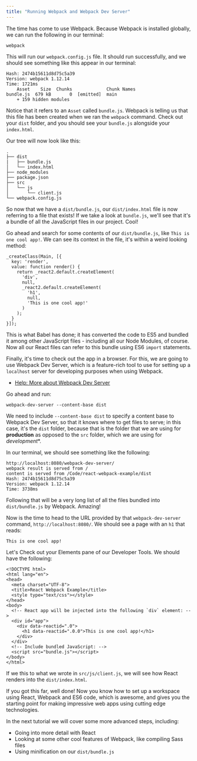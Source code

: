 ```yaml
---
title: "Running Webpack and Webpack Dev Server"
---
```


The time has come to use Webpack. Because Webpack is installed globally, we can run the following in our terminal:

    webpack

This will run our `webpack.config.js` file. It should run successfully, and we should see something like this appear in our terminal:

    Hash: 2474b15611d8d75c5a39
    Version: webpack 1.12.14
    Time: 1721ms
        Asset    Size  Chunks             Chunk Names
    bundle.js  679 kB       0  [emitted]  main
        + 159 hidden modules

Notice that it refers to an `Asset` called `bundle.js`. Webpack is telling us that this file has been created when we ran the `webpack` command. Check out your `dist` folder, and you should see your `bundle.js` alongside your `index.html`.

Our tree will now look like this:

    .
    ├── dist
    |   ├── bundle.js
    │   └── index.html
    ├── node_modules
    ├── package.json
    ├── src
    │   └── js
    │       └── client.js
    └── webpack.config.js

So now that we have a `dist/bundle.js`, our `dist/index.html` file is now referring to a file that exists! If we take a look at `bundle.js`, we'll see that it's a bundle of all the JavaScript files in our project. Cool!

Go ahead and search for some contents of our `dist/bundle.js`, like `This is one cool app!`. We can see its context in the file, it's within a weird looking method:

    _createClass(Main, [{
      key: 'render',
      value: function render() {
        return _react2.default.createElement(
          'div',
          null,
          _react2.default.createElement(
            'h1',
            null,
            'This is one cool app!'
          )
        );
      }
    }]);

This is what Babel has done; it has converted the code to ES5 and bundled it among other JavaScript files - including all our Node Modules, of course. Now all our React files can refer to this bundle using ES6 `import` statements.

Finally, it's time to check out the app in a browser. For this, we are going to use Webpack Dev Server, which is a feature-rich tool to use for setting up a `localhost` server for developing purposes when using Webpack.

*   [Help: More about Webpack Dev Server](https://webpack.github.io/docs/webpack-dev-server.html)

Go ahead and run:

    webpack-dev-server --content-base dist

We need to include `--content-base dist` to specify a content base to Webpack Dev Server, so that it knows where to get files to serve; in this case, it's the `dist` folder, because that is the folder that we are using for **production** as opposed to the `src` folder, which we are using for *development**.

In our terminal, we should see something like the following:

    http://localhost:8080/webpack-dev-server/
    webpack result is served from /
    content is served from /Code/react-webpack-example/dist
    Hash: 2474b15611d8d75c5a39
    Version: webpack 1.12.14
    Time: 3738ms

Following that will be a very long list of all the files bundled into `dist/bundle.js` by Webpack. Amazing!

Now is the time to head to the URL provided by that `webpack-dev-server` command, `http://localhost:8080/`. We should see a page with an `h1` that reads:

    This is one cool app!

Let's Check out your Elements pane of our Developer Tools. We should have the following:

    <!DOCTYPE html>
    <html lang="en">
    <head>
      <meta charset="UTF-8">
      <title>React Webpack Example</title>
      <style type="text/css"></style>
    </head>
    <body>
      <!-- React app will be injected into the following `div` element: -->
      <div id="app">
        <div data-reactid=".0">
          <h1 data-reactid=".0.0">This is one cool app!</h1>
        </div>
      </div>
      <!-- Include bundled JavaScript: -->
      <script src="bundle.js"></script>
    </body>
    </html>

If we this to what we wrote in `src/js/client.js`, we will see how React renders into the `dist/index.html`.

If you got this far, well done! Now you know how to set up a workspace using React, Webpack and ES6 code, which is awesome, and gives you the starting point for making impressive web apps using cutting edge technologies.

In the next tutorial we will cover some more advanced steps, including:

*   Going into more detail with React
*   Looking at some other cool features of Webpack, like compiling Sass files
*   Using minification on our `dist/bundle.js`
